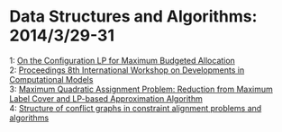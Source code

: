# Data Structures and Algorithms: 2014/3/29-31  
1: [On the Configuration LP for Maximum Budgeted Allocation](https://doi.org/10.48550/arXiv.1403.7519)  
2: [Proceedings 8th International Workshop on Developments in Computational  Models](https://doi.org/10.48550/arXiv.1403.7579)  
3: [Maximum Quadratic Assignment Problem: Reduction from Maximum Label Cover  and LP-based Approximation Algorithm](https://doi.org/10.48550/arXiv.1403.7721)  
4: [Structure of conflict graphs in constraint alignment problems and  algorithms](https://doi.org/10.48550/arXiv.1403.7948)  